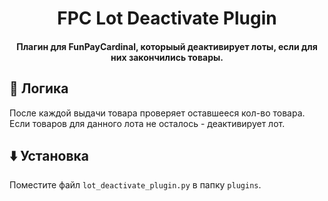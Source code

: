 <h1 align="center">FPC Lot Deactivate Plugin</h1>
<h4 align="center">Плагин для FunPayCardinal, которыый деактивирует лоты, если для них закончились товары.</h4>

## 🧠 Логика
После каждой выдачи товара проверяет оставшееся кол-во товара. Если товаров для данного лота не осталось - деактивирует лот.

## ⬇️ Установка
Поместите файл `lot_deactivate_plugin.py` в папку `plugins`.
